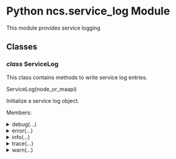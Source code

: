 # Python ncs.service_log Module

This module provides service logging

## Classes

### _class_ **ServiceLog**

This class contains methods to write service log entries.

ServiceLog(node_or_maapi)

Initialize a service log object.

Members:

<details>

<summary>debug(...)</summary>

Method:

```python
debug(self, path, msg, type)
```

Log a debug message.

</details>

<details>

<summary>error(...)</summary>

Method:

```python
error(self, path, msg, type)
```

Log an error message.

</details>

<details>

<summary>info(...)</summary>

Method:

```python
info(self, path, msg, type)
```

Log an information message.

</details>

<details>

<summary>trace(...)</summary>

Method:

```python
trace(self, path, msg, type)
```

Log a trace message.

</details>

<details>

<summary>warn(...)</summary>

Method:

```python
warn(self, path, msg, type)
```

Log an warning message.

</details>

